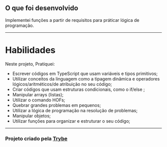 ## O que foi desenvolvido

Implementei funções a partir de requisitos para práticar lógica de programação.

---

# Habilidades

Neste projeto, Pratiquei:

* Escrever códigos em TypeScript que usam variáveis e tipos primitivos;
* Utilizar conceitos da linguagem como a tipagem dinâmica e operadores lógicos/aritméticos/de atribuição no seu código;
* Criar códigos que usam estruturas condicionais, como o if/else ;
* Manipular arrays (listas);
* Utilizar o comando HOFs;
* Quebrar grandes problemas em pequenos;
* Utilizar a lógica de programação na resolução de problemas;
* Manipular objetos;
* Utilizar funções para organizar e estruturar o seu código;

---

<h3>Projeto criado pela <a href="https://www.betrybe.com/">Trybe</a></h3>
